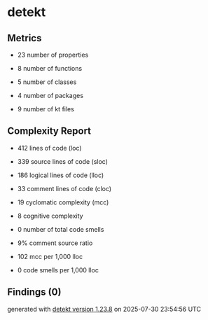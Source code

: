 # detekt

## Metrics

* 23 number of properties

* 8 number of functions

* 5 number of classes

* 4 number of packages

* 9 number of kt files

## Complexity Report

* 412 lines of code (loc)

* 339 source lines of code (sloc)

* 186 logical lines of code (lloc)

* 33 comment lines of code (cloc)

* 19 cyclomatic complexity (mcc)

* 8 cognitive complexity

* 0 number of total code smells

* 9% comment source ratio

* 102 mcc per 1,000 lloc

* 0 code smells per 1,000 lloc

## Findings (0)

generated with [detekt version 1.23.8](https://detekt.dev/) on 2025-07-30 23:54:56 UTC
